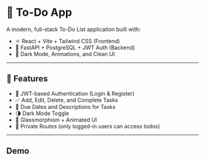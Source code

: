 # 📝 To-Do App

A modern, full-stack To-Do List application built with:

- ⚛️ React + Vite + Tailwind CSS (Frontend)
- 🚀 FastAPI + PostgreSQL + JWT Auth (Backend)
- 🌙 Dark Mode, Animations, and Clean UI

---

## 🌟 Features

- 🔐 JWT-based Authentication (Login & Register)
- ✅ Add, Edit, Delete, and Complete Tasks
- 📅 Due Dates and Descriptions for Tasks
- 🌗 Dark Mode Toggle
- 🧊 Glassmorphism + Animated UI
- 🎯 Private Routes (only logged-in users can access todos)

---

## Demo


